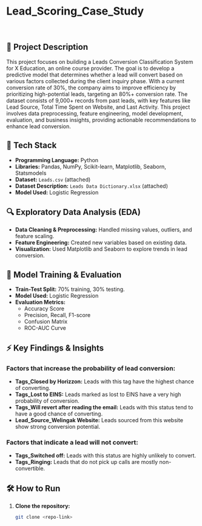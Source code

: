 # Lead_Scoring_Case_Study
</br>

## 📌 Project Description

This project focuses on building a Leads Conversion Classification System for X Education, an online course provider. The goal is to develop a predictive model that determines whether a lead will convert based on various factors collected during the client inquiry phase. With a current conversion rate of 30%, the company aims to improve efficiency by prioritizing high-potential leads, targeting an 80%+ conversion rate. The dataset consists of 9,000+ records from past leads, with key features like Lead Source, Total Time Spent on Website, and Last Activity. This project involves data preprocessing, feature engineering, model development, evaluation, and business insights, providing actionable recommendations to enhance lead conversion.

## 🔧 Tech Stack 

- **Programming Language:** Python  
- **Libraries:** Pandas, NumPy, Scikit-learn, Matplotlib, Seaborn, Statsmodels  
- **Dataset:** `Leads.csv` (attached)  
- **Dataset Description:** `Leads Data Dictionary.xlsx` (attached)  
- **Model Used:** Logistic Regression  
## 🔍 Exploratory Data Analysis (EDA)

- **Data Cleaning & Preprocessing:** Handled missing values, outliers, and feature scaling.
- **Feature Engineering:** Created new variables based on existing data.
- **Visualization:** Used Matplotlib and Seaborn to explore trends in lead conversion.

## 🚀 Model Training & Evaluation

- **Train-Test Split:** 70% training, 30% testing.
- **Model Used:** Logistic Regression
- **Evaluation Metrics:**
  - Accuracy Score
  - Precision, Recall, F1-score
  - Confusion Matrix
  - ROC-AUC Curve

## ⚡ Key Findings & Insights

### Factors that increase the probability of lead conversion:
- **Tags_Closed by Horizzon:** Leads with this tag have the highest chance of converting.
- **Tags_Lost to EINS:** Leads marked as lost to EINS have a very high probability of conversion.
- **Tags_Will revert after reading the email:** Leads with this status tend to have a good chance of converting.
- **Lead_Source_Welingak Website:** Leads sourced from this website show strong conversion potential.

### Factors that indicate a lead will not convert:
- **Tags_Switched off:** Leads with this status are highly unlikely to convert.
- **Tags_Ringing:** Leads that do not pick up calls are mostly non-convertible.

## 🛠 How to Run

1. **Clone the repository:**
   ```bash
   git clone <repo-link>
